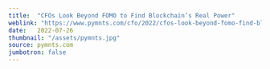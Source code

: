 ```yaml
---
title:  "CFOs Look Beyond FOMO to Find Blockchain’s Real Power"
weblink: "https://www.pymnts.com/cfo/2022/cfos-look-beyond-fomo-find-blockchain-real-power/"
date:   2022-07-26
thumbnail: "/assets/pymnts.jpg"
source: pymnts.com
jumbotron: false
---
```

